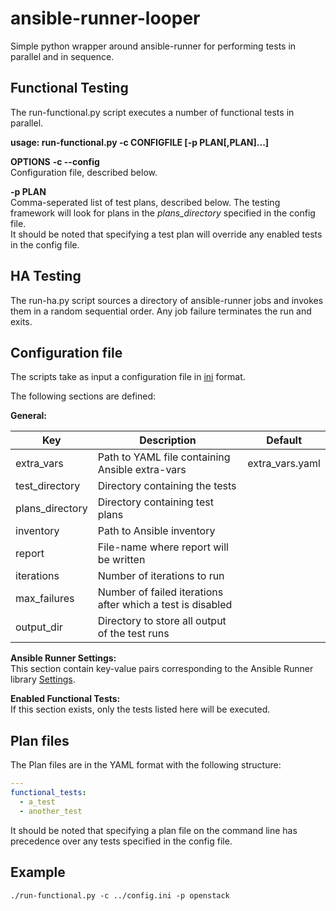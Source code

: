 # ansible-runner-looper

Simple python wrapper around ansible-runner for performing tests in parallel and in sequence.

## Functional Testing

The run-functional.py script executes a number of functional tests in parallel.

**usage: run-functional.py -c CONFIGFILE [-p PLAN[,PLAN]...]**

**OPTIONS**
**-c --config**  
Configuration file, described below.

**-p PLAN**  
Comma-seperated list of test plans, described below. The testing framework will look for plans in the _plans_directory_ specified in the config file.   
It should be noted that specifying a test plan will override any enabled tests in the config file.

## HA Testing

The run-ha.py script sources a directory of ansible-runner jobs and invokes them in a random sequential order.  Any job failure terminates the run and exits.   

## Configuration file
The scripts take as input a configuration file in [ini](https://en.wikipedia.org/wiki/INI_file) format.

The following sections are defined:

**General:**

| Key             | Description| Default
|-----            |----------  | ---
| extra_vars      | Path to YAML file containing Ansible extra-vars | extra_vars.yaml
| test_directory  | Directory containing the tests
| plans_directory | Directory containing test plans
| inventory       | Path to Ansible inventory
| report          | File-name where report will be written
| iterations      | Number of iterations to run
| max_failures    | Number of failed iterations after which a test is disabled
| output_dir      | Directory to store all output of the test runs


**Ansible Runner Settings:**  
This section contain key-value pairs corresponding to the Ansible Runner library [Settings](https://ansible-runner.readthedocs.io/en/latest/intro.html#env-settings-settings-for-runner-itself).

**Enabled Functional Tests:**  
If this section exists, only the tests listed here will be executed.

## Plan files
The Plan files are in the YAML format with the following structure:

```YAML
---
functional_tests:
  - a_test
  - another_test
```
It should be noted that specifying a plan file on the command line has precedence over any tests specified in the config file.

## Example
```
./run-functional.py -c ../config.ini -p openstack
```
